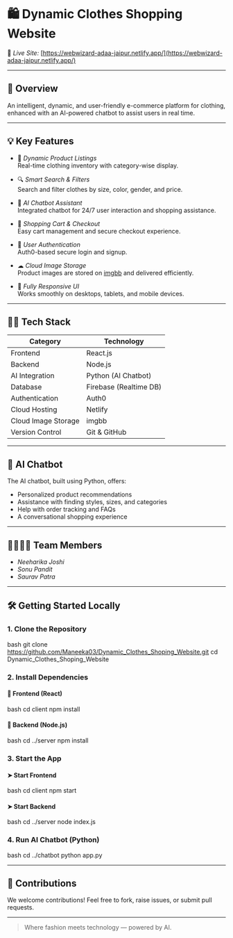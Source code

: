 # 🛍 Dynamic Clothes Shopping Website

🔗 *Live Site:* [https://webwizard-adaa-jaipur.netlify.app/](https://webwizard-adaa-jaipur.netlify.app/)  


---
## 🌿 Overview
An intelligent, dynamic, and user-friendly e-commerce platform for clothing, enhanced with an AI-powered chatbot to assist users in real time.

---

## 💡 Key Features

- 👗 *Dynamic Product Listings*  
  Real-time clothing inventory with category-wise display.

- 🔍 *Smart Search & Filters*  
  Search and filter clothes by size, color, gender, and price.

- 🤖 *AI Chatbot Assistant*  
  Integrated chatbot for 24/7 user interaction and shopping assistance.

- 🛒 *Shopping Cart & Checkout*  
  Easy cart management and secure checkout experience.

- 🔐 *User Authentication*  
  Auth0-based secure login and signup.

- ☁ *Cloud Image Storage*  
  Product images are stored on [imgbb](https://imgbb.com/) and delivered efficiently.

- 📱 *Fully Responsive UI*  
  Works smoothly on desktops, tablets, and mobile devices.

---

## 🧑‍💻 Tech Stack

| Category            | Technology                     |
|---------------------|--------------------------------|
| Frontend            | React.js                       |
| Backend             | Node.js                        |
| AI Integration      | Python (AI Chatbot)            |
| Database            | Firebase (Realtime DB)         |
| Authentication      | Auth0                          |
| Cloud Hosting       | Netlify                        |
| Cloud Image Storage | imgbb                          |
| Version Control     | Git & GitHub                   |

---

## 🧠 AI Chatbot

The AI chatbot, built using Python, offers:

- Personalized product recommendations  
- Assistance with finding styles, sizes, and categories  
- Help with order tracking and FAQs  
- A conversational shopping experience

---

## 👨‍👩‍👧‍👦 Team Members

- *Neeharika Joshi*
- *Sonu Pandit*
- *Saurav Patra*

---

## 🛠 Getting Started Locally

### 1. Clone the Repository

bash
git clone https://github.com/Maneeka03/Dynamic_Clothes_Shoping_Website.git
cd Dynamic_Clothes_Shoping_Website


### 2. Install Dependencies

#### 🔹 Frontend (React)

bash
cd client
npm install


#### 🔹 Backend (Node.js)

bash
cd ../server
npm install


### 3. Start the App

#### ➤ Start Frontend

bash
cd client
npm start


#### ➤ Start Backend

bash
cd ../server
node index.js


### 4. Run AI Chatbot (Python)

bash
cd ../chatbot
python app.py


---


## 🙌 Contributions

We welcome contributions! Feel free to fork, raise issues, or submit pull requests.

---

> Where fashion meets technology — powered by AI.
